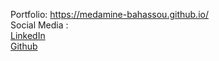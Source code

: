 Portfolio:
https://medamine-bahassou.github.io/ <br>
Social Media : <br>
[LinkedIn](https://ma.linkedin.com/in/mohamed-amine-bahassou-b495a6207) <br>
[Github](https://github.com/Medamine-Bahassou)
